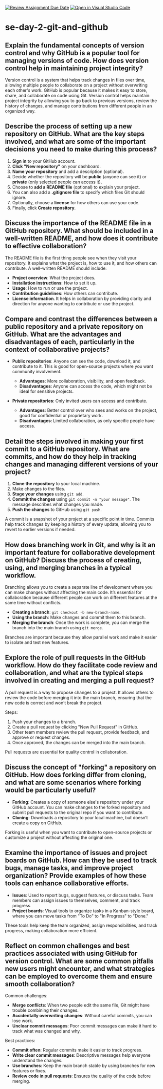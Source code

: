 [![Review Assignment Due Date](https://classroom.github.com/assets/deadline-readme-button-22041afd0340ce965d47ae6ef1cefeee28c7c493a6346c4f15d667ab976d596c.svg)](https://classroom.github.com/a/8wgCKhpZ)
[![Open in Visual Studio Code](https://classroom.github.com/assets/open-in-vscode-2e0aaae1b6195c2367325f4f02e2d04e9abb55f0b24a779b69b11b9e10269abc.svg)](https://classroom.github.com/online_ide?assignment_repo_id=18522708&assignment_repo_type=AssignmentRepo)
# se-day-2-git-and-github


## Explain the fundamental concepts of version control and why GitHub is a popular tool for managing versions of code. How does version control help in maintaining project integrity?

Version control is a system that helps track changes in files over time, allowing multiple people to collaborate on a project without overwriting each other's work. GitHub is popular because it makes it easy to store, share, and collaborate on code using Git. Version control helps maintain project integrity by allowing you to go back to previous versions, review the history of changes, and manage contributions from different people in an organized way.

## Describe the process of setting up a new repository on GitHub. What are the key steps involved, and what are some of the important decisions you need to make during this process?

1. **Sign in** to your GitHub account.
2. **Click "New repository"** on your dashboard.
3. **Name your repository** and add a description (optional).
4. Decide whether the repository will be **public** (anyone can see it) or **private** (only selected people can access it).
5. Choose to **add a README file** (optional) to explain your project.
6. You can also add a **.gitignore file** to specify which files Git should ignore.
7. Optionally, choose a **license** for how others can use your code.
8. Finally, click **Create repository**.

## Discuss the importance of the README file in a GitHub repository. What should be included in a well-written README, and how does it contribute to effective collaboration?

The README file is the first thing people see when they visit your repository. It explains what the project is, how to use it, and how others can contribute. A well-written README should include:
- **Project overview**: What the project does.
- **Installation instructions**: How to set it up.
- **Usage**: How to run or use the project.
- **Contribution guidelines**: How others can contribute.
- **License information**.
It helps in collaboration by providing clarity and direction for anyone wanting to contribute or use the project.

## Compare and contrast the differences between a public repository and a private repository on GitHub. What are the advantages and disadvantages of each, particularly in the context of collaborative projects?

- **Public repositories**: Anyone can see the code, download it, and contribute to it. This is good for open-source projects where you want community involvement.
  - **Advantages**: More collaboration, visibility, and open feedback.
  - **Disadvantages**: Anyone can access the code, which might not be ideal for sensitive projects.

- **Private repositories**: Only invited users can access and contribute.
  - **Advantages**: Better control over who sees and works on the project, good for confidential or proprietary work.
  - **Disadvantages**: Limited collaboration, as only specific people have access.

## Detail the steps involved in making your first commit to a GitHub repository. What are commits, and how do they help in tracking changes and managing different versions of your project?

1. **Clone the repository** to your local machine.
2. Make changes to the files.
3. **Stage your changes** using `git add`.
4. **Commit the changes** using `git commit -m "your message"`. The message describes what changes you made.
5. **Push the changes** to GitHub using `git push`.
   
A commit is a snapshot of your project at a specific point in time. Commits help track changes by keeping a history of every update, allowing you to revert to earlier versions if needed.

## How does branching work in Git, and why is it an important feature for collaborative development on GitHub? Discuss the process of creating, using, and merging branches in a typical workflow.

Branching allows you to create a separate line of development where you can make changes without affecting the main code. It’s essential for collaboration because different people can work on different features at the same time without conflicts.
   
- **Creating a branch**: `git checkout -b new-branch-name`.
- **Using the branch**: Make changes and commit them to this branch.
- **Merging the branch**: Once the work is complete, you can merge the branch into the main branch using `git merge`.
   
Branches are important because they allow parallel work and make it easier to isolate and test new features.

## Explore the role of pull requests in the GitHub workflow. How do they facilitate code review and collaboration, and what are the typical steps involved in creating and merging a pull request?

A pull request is a way to propose changes to a project. It allows others to review the code before merging it into the main branch, ensuring that the new code is correct and won’t break the project.
   
Steps:
1. Push your changes to a branch.
2. Create a pull request by clicking "New Pull Request" in GitHub.
3. Other team members review the pull request, provide feedback, and approve or request changes.
4. Once approved, the changes can be merged into the main branch.
   
Pull requests are essential for quality control in collaboration.

## Discuss the concept of "forking" a repository on GitHub. How does forking differ from cloning, and what are some scenarios where forking would be particularly useful?

- **Forking**: Creates a copy of someone else's repository under your GitHub account. You can make changes to the forked repository and submit pull requests to the original repo if you want to contribute.
- **Cloning**: Downloads a repository to your local machine, but doesn’t create a copy on GitHub.
   
Forking is useful when you want to contribute to open-source projects or customize a project without affecting the original one.

## Examine the importance of issues and project boards on GitHub. How can they be used to track bugs, manage tasks, and improve project organization? Provide examples of how these tools can enhance collaborative efforts.

- **Issues**: Used to report bugs, suggest features, or discuss tasks. Team members can assign issues to themselves, comment, and track progress.
- **Project boards**: Visual tools to organize tasks in a Kanban-style board, where you can move tasks from "To Do" to "In Progress" to "Done."
   
These tools help keep the team organized, assign responsibilities, and track progress, making collaboration more efficient.

## Reflect on common challenges and best practices associated with using GitHub for version control. What are some common pitfalls new users might encounter, and what strategies can be employed to overcome them and ensure smooth collaboration?

Common challenges:
- **Merge conflicts**: When two people edit the same file, Git might have trouble combining their changes.
- **Accidentally overwriting changes**: Without careful commits, you can lose work.
- **Unclear commit messages**: Poor commit messages can make it hard to track what was changed and why.

Best practices:
- **Commit often**: Regular commits make it easier to track progress.
- **Write clear commit messages**: Descriptive messages help everyone understand the changes.
- **Use branches**: Keep the main branch stable by using branches for new features or fixes.
- **Review code in pull requests**: Ensures the quality of the code before merging.

